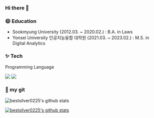 ### Hi there 👋

### 😄 Education
- Sookmyung University (2012.03. ~ 2020.02.) : B.A. in Laws
- Yonsei University 인공지능융합 대학원 (2021.03. ~ 2023.02.) : M.S. in Digital Analytics


### ✨ Tech
Programming Language

<img src="https://img.shields.io/badge/Python-3766AB?style=flat-square&logo=Python&logoColor=white"/></a>
<img src="https://img.shields.io/badge/CSharp-239120?style=flat-square&logo=CSharp&logoColor=white"/>

### 💙 my git
![bestsilver0225's github stats](https://github-readme-stats.vercel.app/api?username=bestsilver0225&show_icons=true)


[![bestsilver0225's github stats](https://github-readme-stats.vercel.app/api/top-langs/?username=bestsilver0225&show_icons=true&hide_border=true&title_color=004386&icon_color=004386&layout=compact)](https://github.com/bestsilver0225)

